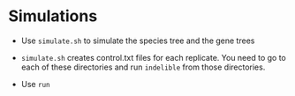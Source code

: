 Simulations
===========

- Use `simulate.sh` to simulate the species tree and the gene trees

- `simulate.sh` creates control.txt files for each replicate. You need to go to each of these directories and run `indelible` from those directories. 

- Use `run`
